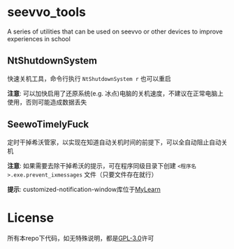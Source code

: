 # seevvo_tools
A series of utilities that can be used on seevvo or other devices to improve experiences in school

## NtShutdownSystem
快速关机工具，命令行执行 ` NtShutdownSystem r ` 也可以重启

**注意**: 可以加快启用了还原系统(e.g. 冰点)电脑的关机速度，不建议在正常电脑上使用，否则可能造成数据丢失

## SeewoTimelyFuck
定时干掉希沃管家，以实现在知道自动关机时间的前提下，可以全自动阻止自动关机

**注意**: 如果需要去除干掉希沃的提示，可在程序同级目录下创建 `<程序名>.exe.prevent_ixmessages` 文件（只要文件存在就行）

**提示**: customized-notification-window库位于[MyLearn](https://github.com/shc0743/MyLearn/tree/main)

# License
所有本repo下代码，如无特殊说明，都是[GPL-3.0](./LICENSE)许可



